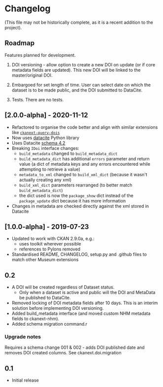 # Changelog

(This file may not be historically complete, as it is a recent addition to the project).

## Roadmap

Features planned for development.

1. DOI versioning - allow option to create a new DOI on update (or if core metadata fields are updated).  This new DOI will be linked to the master/original DOI.

2. Embargoed for set length of time. User can select date on which the dataset is to be made public, and the DOI submitted to DataCite.

3. Tests. There are no tests.

## [2.0.0-alpha] - 2020-11-12

- Refactored to organise the code better and align with similar extensions like [`ckanext-query-dois`](https://github.com/NaturalHistoryMuseum/ckanext-query-dois)
- Now uses [datacite](https://github.com/inveniosoftware/datacite) Python library
- Uses Datacite [schema 4.2](https://schema.datacite.org/meta/kernel-4.2)
- Breaking `IDoi` interface changes:
    - `build_metadata` changed to `build_metadata_dict`
    - `build_metadata_dict` has additional `errors` parameter and return value (a dict of metadata keys and any errors encountered while attempting to retrieve a value)
    - `metadata_to_xml` changed to `build_xml_dict` (because it wasn't actually creating any xml)
    - `build_xml_dict` parameters rearranged (to better match `build_metadata_dict`)
    - the dict used is now the `package_show` dict instead of the `package_update` dict because it has more information
- Changes in metadata are checked directly against the xml stored in Datacite


## [1.0.0-alpha] - 2019-07-23

- Updated to work with CKAN 2.9.0a, e.g.:
    - uses toolkit wherever possible
    - references to Pylons removed
- Standardised README, CHANGELOG, setup.py and .github files to match other Museum extensions


## 0.2

- A DOI will be created regardless of Dataset status.
  - Only when a dataset is active and public will the DOI and MetaData be published to DataCite.
- Removed locking of DOI metadata fields after 10 days.  This is an interim solution before implementing DOI versioning.
- Added build_metadata interface (and moved custom NHM metadata fields to ckanext-nhm).
- Added schema migration command.r

### Upgrade notes

Requires a schema change 001 & 002 - adds DOI published date and removes DOI created columns. See ckanext.doi.migration


## 0.1

- Initial release
